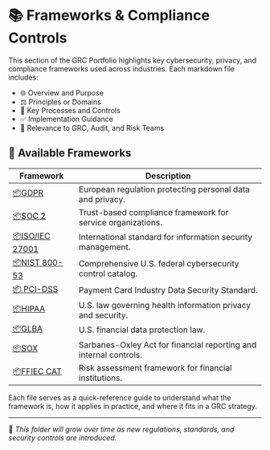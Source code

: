 # 📚 Frameworks & Compliance Controls

This section of the GRC Portfolio highlights key cybersecurity, privacy, and compliance frameworks used across industries. Each markdown file includes:

- 🌐 Overview and Purpose
- ⚖️ Principles or Domains
- 🔁 Key Processes and Controls
- ✅ Implementation Guidance
- 🧩 Relevance to GRC, Audit, and Risk Teams

## 📁 Available Frameworks

| Framework | Description |
|----------|-------------|
| [📦GDPR](./GDPR.md) | European regulation protecting personal data and privacy. |
| [📦SOC 2](./SOC_2.md) | Trust-based compliance framework for service organizations. |
| [📦ISO/IEC 27001](./ISO_27001.md) | International standard for information security management. |
| [📦NIST 800-53](./NIST_800_53.md) | Comprehensive U.S. federal cybersecurity control catalog. |
| [📦 PCI-DSS](frameworks/PCI-DSS.md) | Payment Card Industry Data Security Standard. |
| [📦HIPAA](./HIPAA.md) | U.S. law governing health information privacy and security. |
| [📦GLBA](./GLBA.md) | U.S. financial data protection law. |
| [📦SOX](./SOX.md) | Sarbanes-Oxley Act for financial reporting and internal controls. |
| [📦FFIEC CAT](./FFIEC_CAT.md) | Risk assessment framework for financial institutions. |

Each file serves as a quick-reference guide to understand what the framework is, how it applies in practice, and where it fits in a GRC strategy.

---

📌 *This folder will grow over time as new regulations, standards, and security controls are introduced.*
